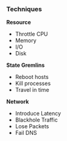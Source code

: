 ### Techniques

**Resource**
- Throttle CPU
- Memory
- I/O
- Disk

**State Gremlins**
- Reboot hosts
- Kill processes
- Travel in time

**Network**
- Introduce Latency
- Blackhole Traffic
- Lose Packets
- Fail DNS